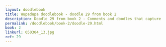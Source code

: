 ```yaml
---
layout: doodlebook
title: Wupadupa doodlebook - doodle 29 from book 2
description: Doodle 29 from book 2 - Comments and doodles that capture the essence of this event  
permalink: /doodlebook/book-2/doodle-29.html
book: 2
linkurl: 050304_13.jpg
ref: 29
---	  
```

																																																																							